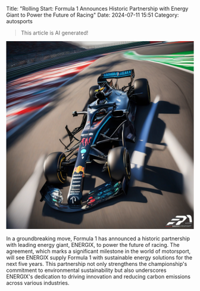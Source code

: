 Title: "Rolling Start: Formula 1 Announces Historic Partnership with Energy Giant to Power the Future of Racing"
Date: 2024-07-11 15:51
Category: autosports

> This article is AI generated!

![Alt Text](images/2024-07-11-rolling-start-formula-1-announces-historic-partnership-with-energy-giant-to-power-the-future-of-racing.png)

In a groundbreaking move, Formula 1 has announced a historic partnership with leading energy giant, ENERGIX, to power the future of racing. The agreement, which marks a significant milestone in the world of motorsport, will see ENERGIX supply Formula 1 with sustainable energy solutions for the next five years. This partnership not only strengthens the championship's commitment to environmental sustainability but also underscores ENERGIX's dedication to driving innovation and reducing carbon emissions across various industries.
